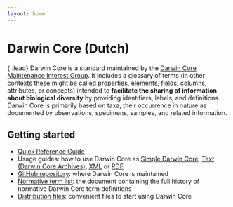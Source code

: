 ```yaml
---
layout: home
---
```


# Darwin Core (Dutch)

{:.lead}
Darwin Core is a standard maintained by the [Darwin Core Maintenance Interest Group](https://www.tdwg.org/standards/dwc/#maintenance-group">). It includes a glossary of terms (in other contexts these might be called properties, elements, fields, columns, attributes, or concepts) intended to **facilitate the sharing of information about biological diversity** by providing identifiers, labels, and definitions. Darwin Core is primarily based on taxa, their occurrence in nature as documented by observations, specimens, samples, and related information.

## Getting started

- [Quick Reference Guide](terms/)
- Usage guides: how to use Darwin Core as [Simple Darwin Core](simple/), [Text (Darwin Core Archives)](text/), [XML](xml/) or [RDF](rdf/)
- [GitHub repository](https://github.com/tdwg/dwc): where Darwin Core is maintained
- [Normative term list](list/): the document containing the full history of normative Darwin Core term definitions
- [Distribution files](https://github.com/tdwg/dwc/tree/master/dist): convenient files to start using Darwin Core
